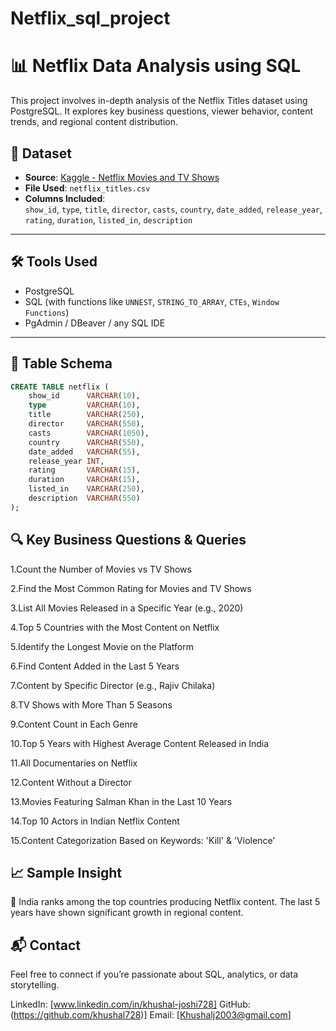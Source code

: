 # Netflix_sql_project

# 📊 Netflix Data Analysis using SQL

This project involves in-depth analysis of the Netflix Titles dataset using PostgreSQL. It explores key business questions, viewer behavior, content trends, and regional content distribution.

## 📁 Dataset

- **Source**: [Kaggle - Netflix Movies and TV Shows](https://www.kaggle.com/datasets/shivamb/netflix-shows)
- **File Used**: `netflix_titles.csv`
- **Columns Included**:  
  `show_id`, `type`, `title`, `director`, `casts`, `country`, `date_added`, `release_year`, `rating`, `duration`, `listed_in`, `description`

---

## 🛠️ Tools Used

- PostgreSQL
- SQL (with functions like `UNNEST`, `STRING_TO_ARRAY`, `CTEs`, `Window Functions`)
- PgAdmin / DBeaver / any SQL IDE

---

## 📌 Table Schema

```sql
CREATE TABLE netflix (
    show_id      VARCHAR(10),
    type         VARCHAR(10),
    title        VARCHAR(250),
    director     VARCHAR(550),
    casts        VARCHAR(1050),
    country      VARCHAR(550),
    date_added   VARCHAR(55),
    release_year INT,
    rating       VARCHAR(15),
    duration     VARCHAR(15),
    listed_in    VARCHAR(250),
    description  VARCHAR(550)
);
```
## 🔍 Key Business Questions & Queries

1.Count the Number of Movies vs TV Shows

2.Find the Most Common Rating for Movies and TV Shows

3.List All Movies Released in a Specific Year (e.g., 2020)

4.Top 5 Countries with the Most Content on Netflix

5.Identify the Longest Movie on the Platform

6.Find Content Added in the Last 5 Years

7.Content by Specific Director (e.g., Rajiv Chilaka)

8.TV Shows with More Than 5 Seasons

9.Content Count in Each Genre

10.Top 5 Years with Highest Average Content Released in India

11.All Documentaries on Netflix

12.Content Without a Director

13.Movies Featuring Salman Khan in the Last 10 Years

14.Top 10 Actors in Indian Netflix Content

15.Content Categorization Based on Keywords: 'Kill' & 'Violence'

## 📈 Sample Insight
📌 India ranks among the top countries producing Netflix content. The last 5 years have shown significant growth in regional content.

## 📬 Contact
Feel free to connect if you’re passionate about SQL, analytics, or data storytelling.

LinkedIn: [www.linkedin.com/in/khushal-joshi728]
GitHub: (https://github.com/khushal728)]
Email: [Khushalj2003@gmail.com]
